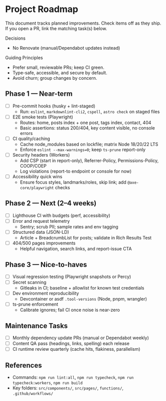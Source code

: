 # Project Roadmap

This document tracks planned improvements. Check items off as they ship. If you open a PR, link the matching task(s) below.

Decisions

- No Renovate (manual/Dependabot updates instead)

Guiding Principles

- Prefer small, reviewable PRs; keep CI green.
- Type-safe, accessible, and secure by default.
- Avoid churn; group changes by concern.

## Phase 1 — Near-term

- [ ] Pre-commit hooks (husky + lint-staged)
  - Run: `eslint`, `markdownlint-cli2`, `cspell`, `astro check` on staged files
- [ ] E2E smoke tests (Playwright)
  - Routes: home, posts index + one post, tags index, contact, 404
  - Basic assertions: status 200/404, key content visible, no console errors
- [ ] CI quality/caching
  - Cache node_modules based on lockfile; matrix Node 18/20/22 LTS
  - Enforce `eslint --max-warnings=0`; keep `ts-prune` report-only
- [ ] Security headers (Workers)
  - Add CSP (start in report-only), Referrer-Policy, Permissions-Policy, COOP/COEP
  - Log violations (report-to endpoint or console for now)
- [ ] Accessibility quick wins
  - Ensure focus styles, landmarks/roles, skip link; add `@axe-core/playwright` checks

## Phase 2 — Next (2–4 weeks)

- [ ] Lighthouse CI with budgets (perf, accessibility)
- [ ] Error and request telemetry
  - Sentry; scrub PII; sample rates and env tagging
- [ ] Structured data (JSON-LD)
  - Article + BreadcrumbList for posts; validate in Rich Results Test
- [ ] 404/500 pages improvements
  - Helpful navigation, search links, and report-issue CTA

## Phase 3 — Nice-to-haves

- [ ] Visual regression testing (Playwright snapshots or Percy)
- [ ] Secret scanning
  - Gitleaks in CI; baseline + allowlist for known test credentials
- [ ] Dev environment reproducibility
  - Devcontainer or asdf `.tool-versions` (Node, pnpm, wrangler)
- [ ] ts-prune enforcement
  - Calibrate ignores; fail CI once noise is near-zero

## Maintenance Tasks

- [ ] Monthly dependency update PRs (manual or Dependabot weekly)
- [ ] Content QA pass (headings, links, spelling) each release
- [ ] CI runtime review quarterly (cache hits, flakiness, parallelism)

## References

- Commands: `npm run lint:all`, `npm run typecheck`, `npm run typecheck:workers`, `npm run build`
- Key folders: `src/components/`, `src/pages/`, `functions/`, `.github/workflows/`
